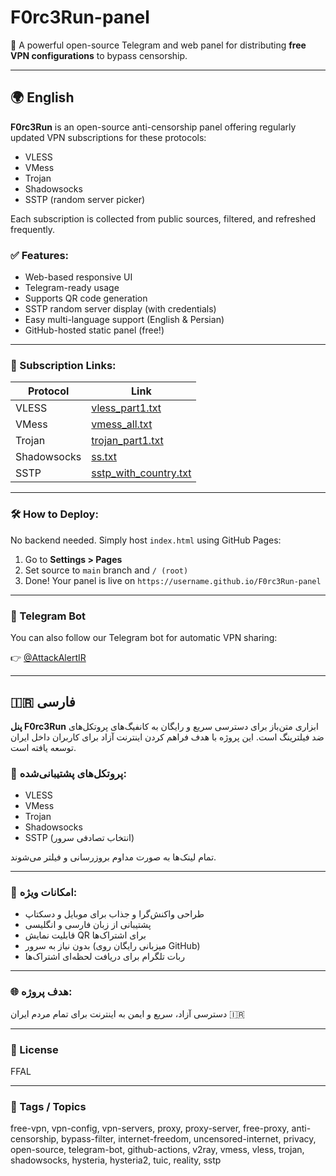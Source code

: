 # F0rc3Run-panel

💠 A powerful open-source Telegram and web panel for distributing **free VPN configurations** to bypass censorship.

---

## 🌍 English

**F0rc3Run** is an open-source anti-censorship panel offering regularly updated VPN subscriptions for these protocols:

- VLESS
- VMess
- Trojan
- Shadowsocks
- SSTP (random server picker)

Each subscription is collected from public sources, filtered, and refreshed frequently.

### ✅ Features:
- Web-based responsive UI
- Telegram-ready usage
- Supports QR code generation
- SSTP random server display (with credentials)
- Easy multi-language support (English & Persian)
- GitHub-hosted static panel (free!)

---

### 🔗 Subscription Links:

| Protocol      | Link                                                                 |
|---------------|----------------------------------------------------------------------|
| VLESS         | [vless_part1.txt](https://raw.githubusercontent.com/F0rc3Run/F0rc3Run/refs/heads/main/splitted-by-protocol/vless/vless_part1.txt) |
| VMess         | [vmess_all.txt](https://raw.githubusercontent.com/F0rc3Run/F0rc3Run/refs/heads/main/data/vmess_all.txt) |
| Trojan        | [trojan_part1.txt](https://raw.githubusercontent.com/F0rc3Run/F0rc3Run/refs/heads/main/splitted-by-protocol/trojan/trojan_part1.txt) |
| Shadowsocks   | [ss.txt](https://raw.githubusercontent.com/F0rc3Run/F0rc3Run/refs/heads/main/splitted-by-protocol/ss/ss.txt) |
| SSTP          | [sstp_with_country.txt](https://raw.githubusercontent.com/F0rc3Run/F0rc3Run/refs/heads/main/sstp-configs/sstp_with_country.txt) |

---

### 🛠 How to Deploy:

No backend needed. Simply host `index.html` using GitHub Pages:

1. Go to **Settings > Pages**
2. Set source to `main` branch and `/ (root)`
3. Done! Your panel is live on `https://username.github.io/F0rc3Run-panel`

---

### 📢 Telegram Bot

You can also follow our Telegram bot for automatic VPN sharing:

👉 [@AttackAlertIR](https://t.me/AttackAlertIR)

---

## 🇮🇷 فارسی

**پنل F0rc3Run** ابزاری متن‌باز برای دسترسی سریع و رایگان به کانفیگ‌های پروتکل‌های ضد فیلترینگ است. این پروژه با هدف فراهم کردن اینترنت آزاد برای کاربران داخل ایران توسعه یافته است.

### 📌 پروتکل‌های پشتیبانی‌شده:

- VLESS
- VMess
- Trojan
- Shadowsocks
- SSTP (انتخاب تصادفی سرور)

تمام لینک‌ها به صورت مداوم بروزرسانی و فیلتر می‌شوند.

---

### 📲 امکانات ویژه:

- طراحی واکنش‌گرا و جذاب برای موبایل و دسکتاپ
- پشتیبانی از زبان فارسی و انگلیسی
- قابلیت نمایش QR برای اشتراک‌ها
- بدون نیاز به سرور (میزبانی رایگان روی GitHub)
- ربات تلگرام برای دریافت لحظه‌ای اشتراک‌ها

---

### 🌐 هدف پروژه:

دسترسی آزاد، سریع و ایمن به اینترنت برای تمام مردم ایران 🇮🇷

---

### 🧩 License

FFAL

---

### 🔖 Tags / Topics
free-vpn, vpn-config, vpn-servers, proxy, proxy-server, free-proxy, anti-censorship, bypass-filter, internet-freedom, uncensored-internet, privacy, open-source, telegram-bot, github-actions, v2ray, vmess, vless, trojan, shadowsocks, hysteria, hysteria2, tuic, reality, sstp
